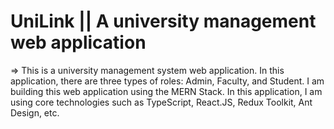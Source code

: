# UniLink || A university management web application

=> This is a university management system web application. In this application, there are three types of roles: Admin, Faculty, and Student. I am building this web application using the MERN Stack. In this application, I am using core technologies such as TypeScript, React.JS, Redux Toolkit, Ant Design, etc.
